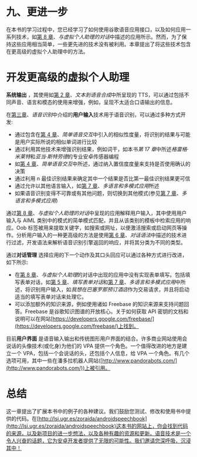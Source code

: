 # 九、更进一步

在本书的学习过程中，您已经学习了如何使用谷歌语音应用接口，以及如何应用一系列技术，如[第 8 章](08.html "Chapter 8. Dialogs with Virtual Personal Assistants")、*与虚拟个人助理的对话*中描述的应用所示。然而，为了保持这些应用相当简单，一些更先进的技术没有被利用。本章提出了将这些技术包含在更高级的虚拟个人助理中的方法。

# 开发更高级的虚拟个人助理

**系统输出** ，其使用如[第 2 章](02.html "Chapter 2. Text-to-Speech Synthesis")、*文本到语音合成*中所呈现的 TTS，可以通过包括不同声音、语言和模态的使用来增强，例如，呈现不太适合口语输出的信息。

在[第三章](03.html "Chapter 3. Speech Recognition")、*语音识别*中介绍的**用户输入**技术用于语音识别，可以通过多种方式开发:

*   通过包含在[第 4 章](04.html "Chapter 4. Simple Voice Interactions")、*简单语音交互*中引入的相似性度量，将识别的结果与可能是用户实际所说的相似单词进行比较
*   通过利用其他技术来增强识别结果，例如词干，如本书*第 17 章*中所述*格雷格·米莱特*和*亚当·斯特劳德*的专业安卓传感器编程
*   如[第 4 章](04.html "Chapter 4. Simple Voice Interactions")、*简单语音交互*中所述，通过纳入置信度度量来支持是否使用确认的决策
*   通过利用 n 最佳识别结果来确定其中一个结果是否比第一最佳识别结果更可信
*   通过允许以其他语言输入，如[第 7 章](07.html "Chapter 7. Multilingual and Multimodal Dialogs")、*多语言和多模式应用*所述
*   如果语音识别变得不可靠或有其他问题，则切换到其他模式(参见[第 7 章](07.html "Chapter 7. Multilingual and Multimodal Dialogs")、*多语言和多模式应用*)

通过[第 8 章](08.html "Chapter 8. Dialogs with Virtual Personal Assistants")、*与虚拟个人助理的对话*中呈现的应用解释用户输入，其中使用用户输入与 AIML 类别中的模式的简单模式匹配，并且从该类别的模板中检索应用的响应。Oob 标签被用来提取关键字，如搜索或网址，以便激活搜索或启动网页等操作。分析用户输入的一种更高级的方法是使用[第 6 章](06.html "Chapter 6. Grammars for Dialog")、*对话语法*中描述的技术进行过滤，开发语法来解析语音识别引擎返回的响应，并将其分类为不同的类型。

通过**对话管理** 选择应用的下一个动作及其口头回应可以通过各种方式进行改进，如下所示:

*   在[第 8 章](08.html "Chapter 8. Dialogs with Virtual Personal Assistants")、*与虚拟个人助理*的对话中出现的应用中没有实现表单填写。包括填写表单对话，如[第 5 章](05.html "Chapter 5. Form-filling Dialogs")、*填写表单对话*和[第 7 章](07.html "Chapter 7. Multilingual and Multimodal Dialogs")、*多语言和多模式应用*中所述，将识别用户输入，如*我想在巴塞罗那预订酒店*作为交易请求，并且将启动适当的填写表单对话来处理它。
*   可以添加额外的知识来源，例如使用诸如 Freebase 的知识来源来支持问题回答。Freebase 是谷歌知识图谱的开放核心。关于如何获取 API 密钥的文档和说明可以在网站[https://developers.google.com/freebase/](https://developers.google.com/freebase/)上找到。

目前**用户界面** 是语音输入输出和传统图形用户界面的结合。许多商业网站使用会说话的头像技术(或化身)为他们的 VPA 提供一个角色。一个值得改进的地方是建立一个 VPA，包括一个会说话的头，还包括个人信息，给 VPA 一个角色。有几个选项可用，其中一些在潘多拉机器人网站([http://www.pandorabots.com/](http://www.pandorabots.com/))上被引用。

# 总结

这一章提出了扩展本书中的例子的各种建议。我们鼓励您测试、修改和使用书中提供的代码。在[http://lsi.ugr.es/zoraida/androidspeechbook](http://lsi.ugr.es/zoraida/androidspeechbook)这本书的网站上，你会找到代码的来源，以及新项目的进一步想法，以及各种有趣的资源和更新。语音技术是一个令人兴奋的话题，它为安卓开发者提供了无限的可能性。我们邀请您深呼吸，沉浸其中！